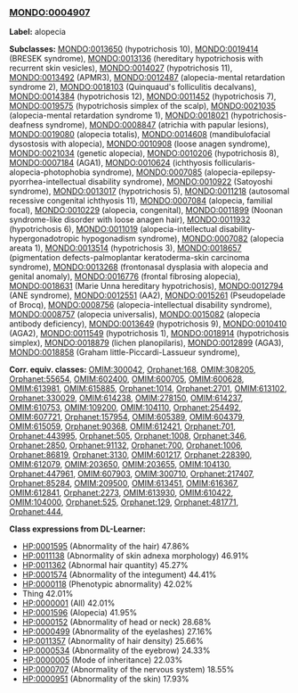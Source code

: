 
### [MONDO:0004907](http://purl.obolibrary.org/obo/MONDO_0004907)
**Label:** alopecia

**Subclasses:** [MONDO:0013650](http://purl.obolibrary.org/obo/MONDO_0013650) (hypotrichosis 10), [MONDO:0019414](http://purl.obolibrary.org/obo/MONDO_0019414) (BRESEK syndrome), [MONDO:0013136](http://purl.obolibrary.org/obo/MONDO_0013136) (hereditary hypotrichosis with recurrent skin vesicles), [MONDO:0014027](http://purl.obolibrary.org/obo/MONDO_0014027) (hypotrichosis 11), [MONDO:0013492](http://purl.obolibrary.org/obo/MONDO_0013492) (APMR3), [MONDO:0012487](http://purl.obolibrary.org/obo/MONDO_0012487) (alopecia-mental retardation syndrome 2), [MONDO:0018103](http://purl.obolibrary.org/obo/MONDO_0018103) (Quinquaud's folliculitis decalvans), [MONDO:0014384](http://purl.obolibrary.org/obo/MONDO_0014384) (hypotrichosis 12), [MONDO:0011452](http://purl.obolibrary.org/obo/MONDO_0011452) (hypotrichosis 7), [MONDO:0019575](http://purl.obolibrary.org/obo/MONDO_0019575) (hypotrichosis simplex of the scalp), [MONDO:0021035](http://purl.obolibrary.org/obo/MONDO_0021035) (alopecia-mental retardation syndrome 1), [MONDO:0018021](http://purl.obolibrary.org/obo/MONDO_0018021) (hypotrichosis-deafness syndrome), [MONDO:0008847](http://purl.obolibrary.org/obo/MONDO_0008847) (atrichia with papular lesions), [MONDO:0019080](http://purl.obolibrary.org/obo/MONDO_0019080) (alopecia totalis), [MONDO:0014608](http://purl.obolibrary.org/obo/MONDO_0014608) (mandibulofacial dysostosis with alopecia), [MONDO:0010908](http://purl.obolibrary.org/obo/MONDO_0010908) (loose anagen syndrome), [MONDO:0021034](http://purl.obolibrary.org/obo/MONDO_0021034) (genetic alopecia), [MONDO:0010206](http://purl.obolibrary.org/obo/MONDO_0010206) (hypotrichosis 8), [MONDO:0007184](http://purl.obolibrary.org/obo/MONDO_0007184) (AGA1), [MONDO:0010624](http://purl.obolibrary.org/obo/MONDO_0010624) (ichthyosis follicularis-alopecia-photophobia syndrome), [MONDO:0007085](http://purl.obolibrary.org/obo/MONDO_0007085) (alopecia-epilepsy-pyorrhea-intellectual disability syndrome), [MONDO:0010922](http://purl.obolibrary.org/obo/MONDO_0010922) (Satoyoshi syndrome), [MONDO:0013017](http://purl.obolibrary.org/obo/MONDO_0013017) (hypotrichosis 5), [MONDO:0011218](http://purl.obolibrary.org/obo/MONDO_0011218) (autosomal recessive congenital ichthyosis 11), [MONDO:0007084](http://purl.obolibrary.org/obo/MONDO_0007084) (alopecia, familial focal), [MONDO:0010229](http://purl.obolibrary.org/obo/MONDO_0010229) (alopecia, congenital), [MONDO:0011899](http://purl.obolibrary.org/obo/MONDO_0011899) (Noonan syndrome-like disorder with loose anagen hair), [MONDO:0011932](http://purl.obolibrary.org/obo/MONDO_0011932) (hypotrichosis 6), [MONDO:0011019](http://purl.obolibrary.org/obo/MONDO_0011019) (alopecia-intellectual disability-hypergonadotropic hypogonadism syndrome), [MONDO:0007082](http://purl.obolibrary.org/obo/MONDO_0007082) (alopecia areata 1), [MONDO:0013514](http://purl.obolibrary.org/obo/MONDO_0013514) (hypotrichosis 3), [MONDO:0018657](http://purl.obolibrary.org/obo/MONDO_0018657) (pigmentation defects-palmoplantar keratoderma-skin carcinoma syndrome), [MONDO:0013268](http://purl.obolibrary.org/obo/MONDO_0013268) (frontonasal dysplasia with alopecia and genital anomaly), [MONDO:0016776](http://purl.obolibrary.org/obo/MONDO_0016776) (frontal fibrosing alopecia), [MONDO:0018631](http://purl.obolibrary.org/obo/MONDO_0018631) (Marie Unna hereditary hypotrichosis), [MONDO:0012794](http://purl.obolibrary.org/obo/MONDO_0012794) (ANE syndrome), [MONDO:0012551](http://purl.obolibrary.org/obo/MONDO_0012551) (AA2), [MONDO:0015261](http://purl.obolibrary.org/obo/MONDO_0015261) (Pseudopelade of Brocq), [MONDO:0008756](http://purl.obolibrary.org/obo/MONDO_0008756) (alopecia-intellectual disability syndrome), [MONDO:0008757](http://purl.obolibrary.org/obo/MONDO_0008757) (alopecia universalis), [MONDO:0015082](http://purl.obolibrary.org/obo/MONDO_0015082) (alopecia antibody deficiency), [MONDO:0013649](http://purl.obolibrary.org/obo/MONDO_0013649) (hypotrichosis 9), [MONDO:0010410](http://purl.obolibrary.org/obo/MONDO_0010410) (AGA2), [MONDO:0011549](http://purl.obolibrary.org/obo/MONDO_0011549) (hypotrichosis 1), [MONDO:0018914](http://purl.obolibrary.org/obo/MONDO_0018914) (hypotrichosis simplex), [MONDO:0018879](http://purl.obolibrary.org/obo/MONDO_0018879) (lichen planopilaris), [MONDO:0012899](http://purl.obolibrary.org/obo/MONDO_0012899) (AGA3), [MONDO:0018858](http://purl.obolibrary.org/obo/MONDO_0018858) (Graham little-Piccardi-Lassueur syndrome), 

**Corr. equiv. classes:** [OMIM:300042](http://purl.obolibrary.org/obo/OMIM_300042), [Orphanet:168](http://www.orpha.net/ORDO/Orphanet_168), [OMIM:308205](http://purl.obolibrary.org/obo/OMIM_308205), [Orphanet:55654](http://www.orpha.net/ORDO/Orphanet_55654), [OMIM:602400](http://purl.obolibrary.org/obo/OMIM_602400), [OMIM:600705](http://purl.obolibrary.org/obo/OMIM_600705), [OMIM:600628](http://purl.obolibrary.org/obo/OMIM_600628), [OMIM:613981](http://purl.obolibrary.org/obo/OMIM_613981), [OMIM:615885](http://purl.obolibrary.org/obo/OMIM_615885), [Orphanet:1014](http://www.orpha.net/ORDO/Orphanet_1014), [Orphanet:2701](http://www.orpha.net/ORDO/Orphanet_2701), [OMIM:613102](http://purl.obolibrary.org/obo/OMIM_613102), [Orphanet:330029](http://www.orpha.net/ORDO/Orphanet_330029), [OMIM:614238](http://purl.obolibrary.org/obo/OMIM_614238), [OMIM:278150](http://purl.obolibrary.org/obo/OMIM_278150), [OMIM:614237](http://purl.obolibrary.org/obo/OMIM_614237), [OMIM:610753](http://purl.obolibrary.org/obo/OMIM_610753), [OMIM:109200](http://purl.obolibrary.org/obo/OMIM_109200), [OMIM:104110](http://purl.obolibrary.org/obo/OMIM_104110), [Orphanet:254492](http://www.orpha.net/ORDO/Orphanet_254492), [OMIM:607721](http://purl.obolibrary.org/obo/OMIM_607721), [Orphanet:157954](http://www.orpha.net/ORDO/Orphanet_157954), [OMIM:605389](http://purl.obolibrary.org/obo/OMIM_605389), [OMIM:604379](http://purl.obolibrary.org/obo/OMIM_604379), [OMIM:615059](http://purl.obolibrary.org/obo/OMIM_615059), [Orphanet:90368](http://www.orpha.net/ORDO/Orphanet_90368), [OMIM:612421](http://purl.obolibrary.org/obo/OMIM_612421), [Orphanet:701](http://www.orpha.net/ORDO/Orphanet_701), [Orphanet:443995](http://www.orpha.net/ORDO/Orphanet_443995), [Orphanet:505](http://www.orpha.net/ORDO/Orphanet_505), [Orphanet:1008](http://www.orpha.net/ORDO/Orphanet_1008), [Orphanet:346](http://www.orpha.net/ORDO/Orphanet_346), [Orphanet:2850](http://www.orpha.net/ORDO/Orphanet_2850), [Orphanet:91132](http://www.orpha.net/ORDO/Orphanet_91132), [Orphanet:700](http://www.orpha.net/ORDO/Orphanet_700), [Orphanet:1006](http://www.orpha.net/ORDO/Orphanet_1006), [Orphanet:86819](http://www.orpha.net/ORDO/Orphanet_86819), [Orphanet:3130](http://www.orpha.net/ORDO/Orphanet_3130), [OMIM:601217](http://purl.obolibrary.org/obo/OMIM_601217), [Orphanet:228390](http://www.orpha.net/ORDO/Orphanet_228390), [OMIM:612079](http://purl.obolibrary.org/obo/OMIM_612079), [OMIM:203650](http://purl.obolibrary.org/obo/OMIM_203650), [OMIM:203655](http://purl.obolibrary.org/obo/OMIM_203655), [OMIM:104130](http://purl.obolibrary.org/obo/OMIM_104130), [Orphanet:447961](http://www.orpha.net/ORDO/Orphanet_447961), [OMIM:607903](http://purl.obolibrary.org/obo/OMIM_607903), [OMIM:300710](http://purl.obolibrary.org/obo/OMIM_300710), [Orphanet:217407](http://www.orpha.net/ORDO/Orphanet_217407), [Orphanet:85284](http://www.orpha.net/ORDO/Orphanet_85284), [OMIM:209500](http://purl.obolibrary.org/obo/OMIM_209500), [OMIM:613451](http://purl.obolibrary.org/obo/OMIM_613451), [OMIM:616367](http://purl.obolibrary.org/obo/OMIM_616367), [OMIM:612841](http://purl.obolibrary.org/obo/OMIM_612841), [Orphanet:2273](http://www.orpha.net/ORDO/Orphanet_2273), [OMIM:613930](http://purl.obolibrary.org/obo/OMIM_613930), [OMIM:610422](http://purl.obolibrary.org/obo/OMIM_610422), [OMIM:104000](http://purl.obolibrary.org/obo/OMIM_104000), [Orphanet:525](http://www.orpha.net/ORDO/Orphanet_525), [Orphanet:129](http://www.orpha.net/ORDO/Orphanet_129), [Orphanet:481771](http://www.orpha.net/ORDO/Orphanet_481771), [Orphanet:444](http://www.orpha.net/ORDO/Orphanet_444), 

**Class expressions from DL-Learner:**

- [HP:0001595](http://purl.obolibrary.org/obo/HP_0001595) (Abnormality of the hair) 47.86%
- [HP:0011138](http://purl.obolibrary.org/obo/HP_0011138) (Abnormality of skin adnexa morphology) 46.91%
- [HP:0011362](http://purl.obolibrary.org/obo/HP_0011362) (Abnormal hair quantity) 45.27%
- [HP:0001574](http://purl.obolibrary.org/obo/HP_0001574) (Abnormality of the integument) 44.41%
- [HP:0000118](http://purl.obolibrary.org/obo/HP_0000118) (Phenotypic abnormality) 42.02%
- Thing 42.01%
- [HP:0000001](http://purl.obolibrary.org/obo/HP_0000001) (All) 42.01%
- [HP:0001596](http://purl.obolibrary.org/obo/HP_0001596) (Alopecia) 41.95%
- [HP:0000152](http://purl.obolibrary.org/obo/HP_0000152) (Abnormality of head or neck) 28.68%
- [HP:0000499](http://purl.obolibrary.org/obo/HP_0000499) (Abnormality of the eyelashes) 27.16%
- [HP:0011357](http://purl.obolibrary.org/obo/HP_0011357) (Abnormality of hair density) 25.66%
- [HP:0000534](http://purl.obolibrary.org/obo/HP_0000534) (Abnormality of the eyebrow) 24.33%
- [HP:0000005](http://purl.obolibrary.org/obo/HP_0000005) (Mode of inheritance) 22.03%
- [HP:0000707](http://purl.obolibrary.org/obo/HP_0000707) (Abnormality of the nervous system) 18.55%
- [HP:0000951](http://purl.obolibrary.org/obo/HP_0000951) (Abnormality of the skin) 17.93%


